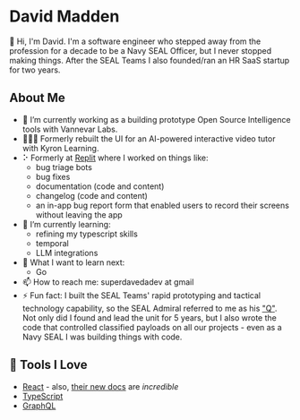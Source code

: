 # David Madden

👋 Hi, I'm David.
I'm a software engineer who stepped away from the profession for a decade to be a Navy SEAL Officer, but I never stopped making things. After the SEAL Teams I also founded/ran an HR SaaS startup for two years.<br>

## About Me

- 🔭 I’m currently working as a building prototype Open Source Intelligence tools with Vannevar Labs.
- 👨🏻‍🏫 Formerly rebuilt the UI for an AI-powered interactive video tutor with Kyron Learning.
- ⠕ Formerly at [Replit](www.replit.com) where I worked on things like:
  - bug triage bots
  - bug fixes
  - documentation (code and content)
  - changelog (code and content)
  - an in-app bug report form that enabled users to record their screens without leaving the app
- 🌱 I’m currently learning:
  - refining my typescript skills
  - temporal
  - LLM integrations
- 🤔 What I want to learn next:
  - Go
- 📫 How to reach me: superdavedadev at gmail
- ⚡ Fun fact: I built the SEAL Teams' rapid prototyping and tactical technology capability, so the SEAL Admiral referred to me as his ["Q"](https://en.wikipedia.org/wiki/Q_(James_Bond)). Not only did I found and lead the unit for 5 years, but I also wrote the code that controlled classified payloads on all our projects - even as a Navy SEAL I was building things with code.


## 🔧 Tools I Love

- [React](https://reactjs.org/) - also, [their new docs](https://beta.reactjs.org/) are *incredible*
- [TypeScript](https://www.typescriptlang.org/)
- [GraphQL](https://graphql.org)

